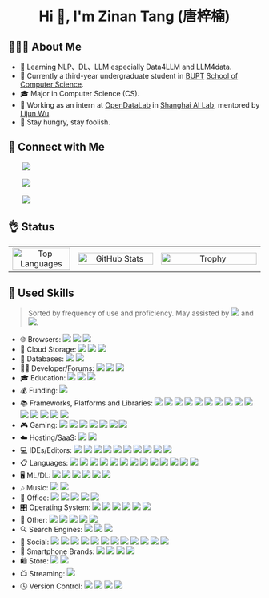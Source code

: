 <h1 align="center">Hi 👋, I'm Zinan Tang (唐梓楠) </h1>

## 👨🏻‍💻 About Me

- 🤔 Learning NLP、DL、LLM especially Data4LLM and LLM4data.
- 🏫 Currently a third-year undergraduate student in [BUPT](https://www.bupt.edu.cn/) [School of Computer Science](https://scs.bupt.edu.cn/).
- 🎓 Major in Computer Science (CS).
- 🌱 Working as an intern at [OpenDataLab](https://opendatalab.github.io) in [Shanghai AI Lab](https://www.shlab.org.cn/), mentored by [Lijun Wu](https://apeterswu.github.io).
- 🔭 Stay hungry, stay foolish.

## 🤝 Connect with Me

<span align="left">
  <p>&nbsp;&nbsp;&nbsp;&nbsp;&nbsp;&nbsp;
    <a href="mailto:tangzinan@bupt.edu.cn" target=_blank">
      <img src="https://img.shields.io/badge/email-white?style=social&logo=gmail&label=tangzinan@bupt.edu.cn">
    </a>
  </p>
  <p>&nbsp;&nbsp;&nbsp;&nbsp;&nbsp;&nbsp; 
    <a href="https://github.com/Word2VecT" target="_blank">
      <img src="https://img.shields.io/badge/github-white?style=social&logo=github&label=Word2VecT">
    </a>
  </p>
  <p>&nbsp;&nbsp;&nbsp;&nbsp;&nbsp;&nbsp;
    <a href="https://zinantang.works" target="_blank">
      <img src="https://img.shields.io/badge/Personal-Blog-blue?style=social&logo=homepage">
    </a>
  </p>
</span>

## 👌 Status

<table align="center" width="100%">
  <tr>
    <td align="center" valign="middle" width="26%">
      <a href="https://github.com/anuraghazra/convoychat">
        <img src="https://github-readme-stats.vercel.app/api/top-langs/?username=Word2VecT&layout=compact&langs_count=6" alt="Top Languages" style="width: 100%; height: 100%; object-fit: contain;"/>
      </a>
    </td>
    <td align="center" valign="middle" width="33%">
      <a href="https://github.com/anuraghazra/github-readme-stats">
        <img src="https://github-readme-stats.vercel.app/api?username=Word2VecT&show_icons=true&count_private=true" alt="GitHub Stats" style="width: 100%; height: 100%; object-fit: contain;"/>
      </a>
    </td>
    <td align="center" valign="middle" width="41%">
      <a href="https://github.com/Word2VecT">
        <img src="https://github-profile-trophy.vercel.app/?username=Word2VecT&theme=onedark&title=MultiLanguage,Joined2020,Commits,Experience&row=1&column=3" alt="Trophy" style="width: 100%; height: 100%; object-fit: contain;"/>
      </a>
    </td>
  </tr>
</table>

## 📏 Used Skills

> Sorted by frequency of use and proficiency. May assisted by  <img src="https://img.shields.io/badge/chatGPT-74aa9c?style=flat-square&logo=openai&logoColor=white" style="display: inline-block;" /> and <img src="https://img.shields.io/badge/google%20gemini-8E75B2?style=flat-square&logo=google%20gemini&logoColor=white" style="display: inline-block;" />.

- 🌐 Browsers: <img src="https://img.shields.io/badge/Arc-000000?style=flat-square&logo=arc&logoColor=white" style="display: inline-block;" /> <img src="https://img.shields.io/badge/Safari-000000?style=flat-square&logo=Safari&logoColor=white" style="display: inline-block;" /> <img src="https://img.shields.io/badge/Google%20Chrome-4285F4?style=flat-square&logo=GoogleChrome&logoColor=white" style="display: inline-block;" /> 
- 📂 Cloud Storage: <img src="https://img.shields.io/badge/Dropbox-%233B4D98.svg?style=flat-square&logo=Dropbox&logoColor=white" style="display: inline-block;" /> <img src="https://img.shields.io/badge/Google%20Drive-4285F4?style=flat-square&logo=googledrive&logoColor=white" style="display: inline-block;" /> <img src="https://img.shields.io/badge/OneDrive-0078D4.svg?style=flat-square&logo=microsoftonedrive&logoColor=white" style="display: inline-block;" />
  <div style="text-align: left;">
- 💾 Databases: <img src="https://img.shields.io/badge/MongoDB-%234ea94b.svg?style=flat-square&logo=mongodb&logoColor=white" style="display: inline-block;" /> <img src="https://img.shields.io/badge/postgres-%23316192.svg?style=flat-square&logo=postgresql&logoColor=white" style="display: inline-block;" />
- 🧑‍💻 Developer/Forums: <img src="https://img.shields.io/badge/LeetCode-000000?style=flat-square&logo=LeetCode&logoColor=#d16c06" style="display: inline-block;" /> <img src="https://img.shields.io/badge/Codeforces-445f9d?style=flat-square&logo=Codeforces&logoColor=white" style="display: inline-block;" /> <img src="https://img.shields.io/badge/CodeChef-%23964B00.svg?style=flat-square&logo=CodeChef&logoColor=white" style="display: inline-block;" />
- 🎓 Education: <img src="https://img.shields.io/badge/Google%20Scholar-4285F4?style=flat-square&logo=google-scholar&logoColor=white" style="display: inline-block;" /> <img src="https://img.shields.io/badge/Coursera-%230056D2.svg?style=flat-square&logo=Coursera&logoColor=white" style="display: inline-block;" /> <img src="https://img.shields.io/badge/Duolingo-%234DC730.svg?style=flat-square&logo=Duolingo&logoColor=white" />
- 💰 Funding: <img src="https://img.shields.io/badge/ApplePay-000000.svg?style=flat-square&logo=Apple-Pay&logoColor=white" style="display: inline-block;" />
- 📚 Frameworks, Platforms and Libraries: <img src="https://img.shields.io/badge/Anaconda-%2344A833.svg?style=flat-square&logo=anaconda&logoColor=white" style="display: inline-block;" /> <img src="https://img.shields.io/badge/scrapy-%2360a839.svg?style=flat-square&logo=scrapy&logoColor=d1d2d3" style="display: inline-block;" /> <img src="https://img.shields.io/badge/Qt-%23217346.svg?style=flat-square&logo=Qt&logoColor=white" style="display: inline-block;" /> <img src="https://img.shields.io/badge/FastAPI-005571?style=flat-square&logo=fastapi" style="display: inline-block;" /> <img src="https://img.shields.io/badge/flask-%23000.svg?style=flat-square&logo=flask&logoColor=white" style="display: inline-block;" /> <img src="https://img.shields.io/badge/cuda-000000.svg?style=flat-square&logo=nVIDIA&logoColor=green" style="display: inline-block;" /> <img src="https://img.shields.io/badge/vuejs-%2335495e.svg?style=flat-square&logo=vuedotjs&logoColor=%234FC08D" style="display: inline-block;" /> <img src="https://img.shields.io/badge/Vuetify-1867C0?style=flat-square&logo=vuetify&logoColor=AEDDFF" style="display: inline-block;" /> <img src="https://img.shields.io/badge/pytest-%23ffffff.svg?style=flat-square&logo=pytest&logoColor=2f9fe3" style="display: inline-block;" /> <img src="https://img.shields.io/badge/Nuxt-002E3B?style=flat-square&logo=nuxtdotjs&logoColor=#00DC82" style="display: inline-block;" /> <img src="https://img.shields.io/badge/Bun-%23000000.svg?style=flat-square&logo=bun&logoColor=white" style="display: inline-block;" /> <img src="https://img.shields.io/badge/pnpm-%234a4a4a.svg?style=flat-square&logo=pnpm&logoColor=f69220" style="display: inline-block;" /> <img src=" https://img.shields.io/badge/yarn-%232C8EBB.svg?style=flat-square&logo=yarn&logoColor=white" style="display: inline-block;" /> <img src="https://img.shields.io/badge/WordPress-%23117AC9.svg?style=flat-square&logo=WordPress&logoColor=white" style="display: inline-block;" /> <img src="https://img.shields.io/badge/chart.js-F5788D.svg?style=flat-square&logo=chart.js&logoColor=white" style="display: inline-block;" />
- 🎮 Gaming: <img src="https://img.shields.io/badge/nVIDIA-%2376B900.svg?style=flat-square&logo=nVIDIA&logoColor=white" style="display: inline-block;" /> <img src="https://img.shields.io/badge/battle.net-%2300AEFF.svg?style=flat-square&logo=battle.net&logoColor=white" style="display: inline-block;" /> <img src="https://img.shields.io/badge/riotgames-D32936.svg?style=flat-square&logo=riotgames&logoColor=white" style="display: inline-block;" /> <img src="https://img.shields.io/badge/steam-%23000000.svg?style=flat-square&logo=steam&logoColor=white" style="display: inline-block;" /> <img src="https://img.shields.io/badge/AMD-%23000000.svg?style=flat-square&logo=amd&logoColor=white" style="display: inline-block;" /> <img src="https://img.shields.io/badge/intel-%230068B5%20.svg?style=flat-square&logo=intel&logoColor=white" style="display: inline-block;" /> <img src="https://img.shields.io/badge/epicgames-%23313131.svg?style=flat-square&logo=epicgames&logoColor=white" style="display: inline-block;" />
- ☁️ Hosting/SaaS: <img src="https://img.shields.io/badge/github%20pages-121013?style=flat-square&logo=github&logoColor=white" style="display: inline-block;" /> <img src="https://img.shields.io/badge/AlibabaCloud-%23FF6701.svg?style=flat-square&logo=alibabacloud&logoColor=white" style="display: inline-block;" />
- 💻 IDEs/Editors: <img src="https://img.shields.io/badge/zedindustries-084CCF.svg?style=flat-square&logo=zedindustries&logoColor=white" style="display: inline-block;" /> <img src="https://img.shields.io/badge/Obsidian-%23483699.svg?style=flat-square&logo=obsidian&logoColor=white" style="display: inline-block;" /> <img src="https://img.shields.io/badge/Visual%20Studio%20Code-0078d7.svg?style=flat-square&logo=visual-studio-code&logoColor=white" style="display: inline-block;" /> <img src="https://img.shields.io/badge/pycharm-143?style=flat-square&logo=pycharm&logoColor=black&color=black&labelColor=green" style="display: inline-block;" /> <img src="https://img.shields.io/badge/NeoVim-%2357A143.svg?&style=flat-square&logo=neovim&logoColor=white" style="display: inline-block;" /> <img src="https://img.shields.io/badge/VIM-%2311AB00.svg?style=flat-square&logo=vim&logoColor=white" style="display: inline-block;" /> <img src="https://img.shields.io/badge/CLion-black?style=flat-square&logo=clion&logoColor=white" style="display: inline-block;" /> <img src="https://img.shields.io/badge/jupyter-%23FA0F00.svg?style=flat-square&logo=jupyter&logoColor=white" style="display: inline-block;" /> <img src="https://img.shields.io/badge/Visual%20Studio-5C2D91.svg?style=flat-square&logo=visual-studio&logoColor=white" style="display: inline-block;" /> <img src="https://img.shields.io/badge/IntelliJIDEA-000000.svg?style=flat-square&logo=intellij-idea&logoColor=white" style="display: inline-block;" />
- 📋 Languages: <img src="https://img.shields.io/badge/c-%2300599C.svg?style=flat-square&logo=c&logoColor=white" style="display: inline-block;" /> <img src="https://img.shields.io/badge/latex-%23008080.svg?style=flat-square&logo=latex&logoColor=white" style="display: inline-block;" />  <img src="https://img.shields.io/badge/python-3670A0?style=flat-square&logo=python&logoColor=ffdd54" style="display: inline-block;" /> <img src="https://img.shields.io/badge/c++-%2300599C.svg?style=flat-square&logo=c%2B%2B&logoColor=white" style="display: inline-block;" /> <img src="https://img.shields.io/badge/markdown-%23000000.svg?style=flat-square&logo=markdown&logoColor=white" style="display: inline-block;" /> <img src="https://img.shields.io/badge/yaml-%23ffffff.svg?style=flat-square&logo=yaml&logoColor=151515" style="display: inline-block;" /> <img src="https://img.shields.io/badge/bash_script-%23121011.svg?style=flat-square&logo=gnu-bash&logoColor=white" style="display: inline-block;" /> <img src="https://img.shields.io/badge/Windows%20Terminal-%234D4D4D.svg?style=flat-square&logo=windows-terminal&logoColor=white" style="display: inline-block;" /> <img src="https://img.shields.io/badge/PowerShell-%235391FE.svg?style=flat-square&logo=powershell&logoColor=white" style="display: inline-block;" />  <img src="https://img.shields.io/badge/html5-%23E34F26.svg?style=flat-square&logo=html5&logoColor=white" style="display: inline-block;" /> <img src="https://img.shields.io/badge/css3-%231572B6.svg?style=flat-square&logo=css3&logoColor=white" style="display: inline-block;" /> <img src="https://img.shields.io/badge/javascript-%23323330.svg?style=flat-square&logo=javascript&logoColor=%23F7DF1E" style="display: inline-block;" /> <img src="https://img.shields.io/badge/java-%23ED8B00.svg?style=flat-square&logo=openjdk&logoColor=white" style="display: inline-block;" />
- 🖥️ ML/DL: <img src="https://img.shields.io/badge/PyTorch-%23EE4C2C.svg?style=flat-square&logo=PyTorch&logoColor=white" style="display: inline-block;" /> <img src="https://img.shields.io/badge/Plotly-%233F4F75.svg?style=flat-square&logo=plotly&logoColor=white" style="display: inline-block;" /> <img src="https://img.shields.io/badge/Matplotlib-%23ffffff.svg?style=flat-square&logo=Matplotlib&logoColor=black" style="display: inline-block;" /> <img src="https://img.shields.io/badge/numpy-%23013243.svg?style=flat-square&logo=numpy&logoColor=white" style="display: inline-block;" /> <img src="https://img.shields.io/badge/pandas-%23150458.svg?style=flat-square&logo=pandas&logoColor=white" style="display: inline-block;" /> <img src="https://img.shields.io/badge/scikit--learn-%23F7931E.svg?style=flat-square&logo=scikit-learn&logoColor=white" style="display: inline-block;" />
- 🎶 Music: <img src="https://img.shields.io/badge/Apple_Music-9933CC?style=flat-square&logo=apple-music&logoColor=white" style="display: inline-block;" /> <img src="https://img.shields.io/badge/Spotify-1ED760?style=flat-square&logo=spotify&logoColor=white" style="display: inline-block;" />
- 🏢 Office: <img src="https://img.shields.io/badge/Microsoft_Word-2B579A?style=flat-square&logo=microsoft-word&logoColor=white" style="display: inline-block;" /> <img src="https://img.shields.io/badge/Microsoft_PowerPoint-B7472A?style=flat-square&logo=microsoft-powerpoint&logoColor=white" style="display: inline-block;" /> <img src="https://img.shields.io/badge/Microsoft_Visio-3955A3?style=flat-square&logo=microsoft-visio&logoColor=white" style="display: inline-block;" /> <img src="https://img.shields.io/badge/Microsoft_Excel-217346?style=flat-square&logo=microsoft-excel&logoColor=white" style="display: inline-block;" /> <img src="https://img.shields.io/badge/LibreOffice-%2318A303?style=flat-square&logo=LibreOffice&logoColor=white" style="display: inline-block;" />
- 🎛️ Operating System: <img src="https://img.shields.io/badge/mac%20os-000000?style=flat-square&logo=macos&logoColor=F0F0F0" style="display: inline-block;" /> <img src="https://img.shields.io/badge/iOS-000000?style=flat-square&logo=ios&logoColor=white" style="display: inline-block;" /> <img src="https://img.shields.io/badge/Ubuntu-E95420?style=flat-square&logo=ubuntu&logoColor=white" style="display: inline-block;" /> <img src="https://img.shields.io/badge/Android-3DDC84?style=flat-square&logo=android&logoColor=white" style="display: inline-block;" /> <img src="https://img.shields.io/badge/Windows%2011-%230079d5.svg?style=flat-square&logo=Windows%2011&logoColor=white" style="display: inline-block;" /> <img src="https://img.shields.io/badge/Windows%20xp-003399?style=flat-square&logo=windowsxp&logoColor=white" style="display: inline-block;" />
- 🥅 Other: <img src="https://img.shields.io/badge/CMake-%23008FBA.svg?style=flat-square&logo=cmake&logoColor=white" style="display: inline-block;" /> <img src="https://img.shields.io/badge/docker-%230db7ed.svg?style=flat-square&logo=docker&logoColor=white" style="display: inline-block;" /> <img src="https://shields.io/badge/FFmpeg-%23171717.svg?logo=ffmpeg&style=flat-square&labelColor=171717&logoColor=5cb85c" style="display: inline-block;" /> <img src="https://img.shields.io/badge/ESLint-4B3263?style=flat-square&logo=eslint&logoColor=white" style="display: inline-block;" /> <img src="https://img.shields.io/badge/pypi-%23ececec.svg?style=flat-square&logo=pypi&logoColor=1f73b7" style="display: inline-block;" />
- 🔍 Search Engines: <img src="https://img.shields.io/badge/google-4285F4?style=flat-square&logo=google&logoColor=white" style="display: inline-block;" /> <img src="https://img.shields.io/badge/Microsoft%20Bing-258FFA?style=flat-square&logo=Microsoft%20Bing&logoColor=white" style="display: inline-block;" /> <img src="https://img.shields.io/badge/Baidu-2932E1?style=flat-square&logo=Baidu&logoColor=white" style="display: inline-block;" />
- 💬 Social: <img src="https://img.shields.io/badge/WeChat-07C160?style=flat-square&logo=wechat&logoColor=white" style="display: inline-block;" /> <img src="https://img.shields.io/badge/Tencent%23QQ-%2312B7F5?style=flat-square&logo=tencentqq&logoColor=white" style="display: inline-block;" /> <img src="https://img.shields.io/badge/X-%23000000.svg?style=flat-square&logo=X&logoColor=white" style="display: inline-block;" /> <img src="https://img.shields.io/badge/Gmail-D14836?style=flat-square&logo=gmail&logoColor=white" style="display: inline-block;" /> <img src="https://img.shields.io/badge/YouTube-%23FF0000.svg?style=flat-square&logo=YouTube&logoColor=white" style="display: inline-block;" /> <img src="https://img.shields.io/badge/linkedin-%230077B5.svg?style=flat-square&logo=linkedin&logoColor=white" style="display: inline-block;" /> <img src="https://img.shields.io/badge/Microsoft_Outlook-0078D4?style=flat-square&logo=microsoft-outlook&logoColor=white" style="display: inline-block;" /> <img src="https://img.shields.io/badge/Telegram-2CA5E0?style=flat-square&logo=telegram&logoColor=white" style="display: inline-block;" /> <img src="https://img.shields.io/badge/Slack-4A154B?style=flat-square&logo=slack&logoColor=white" style="display: inline-block;" /> <img src="https://img.shields.io/badge/Discord-%235865F2.svg?style=flat-square&logo=discord&logoColor=white" style="display: inline-block;" /> <img src="https://img.shields.io/badge/TikTok-%23000000.svg?style=flat-square&logo=TikTok&logoColor=white" style="display: inline-block;" /> <img src="https://img.shields.io/badge/Skype-%2300AFF0.svg?style=flat-square&logo=Skype&logoColor=white" style="display: inline-block;" />
- 📱 Smartphone Brands: <img src="https://img.shields.io/badge/Apple-%23000000.svg?style=flat-square&logo=apple&logoColor=white" style="display: inline-block;" /> <img src="https://img.shields.io/badge/Xiaomi-%23FF6900.svg?style=flat-square&logo=xiaomi&logoColor=white" style="display: inline-block;" /> <img src="https://img.shields.io/badge/Oppo-%231EA366.svg?style=flat-square&logo=oppo&logoColor=white" style="display: inline-block;" /> <img src="https://img.shields.io/badge/Huawei-%23FF0000.svg?style=flat-square&logo=huawei&logoColor=white" style="display: inline-block;" />
- 🛍️ Store: <img src="https://img.shields.io/badge/App_Store-0D96F6?style=flat-square&logo=app-store&logoColor=white" style="display: inline-block;" /> <img src="https://img.shields.io/badge/F_Droid-1976D2?style=flat-square&logo=f-droid&logoColor=white" style="display: inline-block;" />
- 📺 Streaming: <img src="https://img.shields.io/badge/bilibili-00A1D6.svg?style=flat-square&logo=bilibili&logoColor=white" style="display: inline-block;" />
- 🕓 Version Control: <img src="https://img.shields.io/badge/github-%23121011.svg?style=flat-square&logo=github&logoColor=white" style="display: inline-block;" /> <img src="https://img.shields.io/badge/gitlab-%23181717.svg?style=flat-square&logo=gitlab&logoColor=white" style="display: inline-block;" /> <img src="https://img.shields.io/badge/Gitee-C71D23?style=flat-square&logo=gitee&logoColor=white" style="display: inline-block;" /> <img src="https://img.shields.io/badge/gitlab-%23181717.svg?style=flat-square&logo=gitlab&logoColor=white" style="display: inline-block;" />
